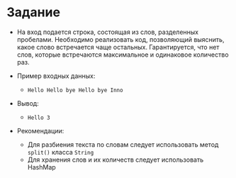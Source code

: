 # Задание

* На вход подается строка, состоящая из слов, разделенных пробелами. Необходимо 
реализовать код, позволяющий выяснить, какое слово встречается чаще остальных.
Гарантируется, что нет слов, которые встречаются максимальное и одинаковое
количество раз.

* Пример входных данных:
  - `Hello Hello bye Hello bye Inno`

* Вывод:
  - `Hello 3`

* Рекомендации:
  - Для разбиения текста по словам следует использовать метод `split()` класса `String` 
  - Для хранения слов и их количеств следует использовать HashMap
